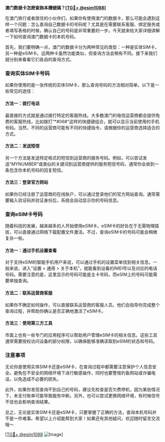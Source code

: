 **澳门数据卡怎麽查詢本機號碼？[[TG💪+ @esim1088](https://t.me/s/esim1088)]**

在澳门旅行或者居住的小伙伴们，如果你有使用澳门的数据卡，那么可能会遇到这样一个问题：怎么查询自己数据卡的号码呢？尤其是在需要联系客服、绑定服务或者填写表格的时候，确认自己的号码是非常重要的一步。今天就来给大家详细讲解一下如何查询澳门数据卡的本机号码。

首先，我们要明确一点，澳门的数据卡分为两种常见的类型：一种是实体SIM卡，另一种是eSIM卡。这两种卡虽然功能类似，但查询方法会稍有不同。接下来我们就分别来看看它们各自的查询方式。

### 查询实体SIM卡号码

如果你使用的是一张传统的实体SIM卡，那么查询号码的方法相对简单。以下是一些常见的途径：

#### 方法一：拨打电话
最直接的方式就是通过拨打特定的客服热线。大多数澳门的电信运营商都会提供免费的客服热线，比如拨打“*#06#”这样的快捷键组合，就可以显示当前使用的手机号码。当然，不同的运营商可能有不同的快捷指令，请根据你的运营商选择适合的方式。

#### 方法二：发送短信
另一个方法是发送特定格式的短信到运营商的服务号码。例如，可以尝试发送“MYNUMBER”或类似的关键词到运营商提供的服务短信号码，通常你会收到一条包含你本机号码的回复短信。

#### 方法三：登录官方网站
如果你已经注册了运营商的在线账户，可以通过登录他们的官方网站查询。通常需要输入验证码并验证身份后，系统会自动显示你的号码信息。

### 查询eSIM卡号码

随着科技的发展，越来越多的人开始使用eSIM卡。eSIM卡的好处在于无需物理插拔，可以直接通过网络下载配置文件激活。不过，查询eSIM卡的号码可能会稍微复杂一些。

#### 方法一：通过手机设置查看
对于支持eSIM的智能手机用户来说，可以通过手机的设置菜单找到相关信息。一般来说，进入“设置 > 通用 > 关于本机”，就能看到设备的IMEI号以及对应的电话号码。需要注意的是，这里显示的号码可能是主卡号码，而eSIM上的号码可能需要单独查询。

#### 方法二：联系运营商客服
如果你不确定如何操作，可以直接联系运营商的客服人员。他们会指导你完成整个查询过程，并帮助你确认是否正确地激活了eSIM卡。

#### 方法三：使用第三方工具
市面上也有一些专门的应用程序可以帮助用户管理eSIM卡的相关信息。这些工具通常需要授权访问设备的部分权限，以确保能够准确读取到eSIM的状态和号码。

### 注意事项

无论你是使用实体SIM卡还是eSIM卡，在查询过程中都需要注意保护个人信息安全。避免在不安全的网络环境下进行敏感操作，同时也要警惕钓鱼网站或诈骗电话，以免造成不必要的损失。

此外，如果你发现查询不到自己的号码，建议先检查是否欠费停机，因为某些情况下，未支付账单可能导致服务中断。另外，也可以尝试更换网络环境，有时候信号不佳也会影响查询结果。

总之，无论是实体SIM卡还是eSIM卡，只要掌握了正确的方法，查询本机号码并不是一件难事。希望以上介绍能帮到大家！如果还有其他疑问，欢迎随时留言交流哦～

[[TG💪+ @esim1088](https://t.me/s/esim1088) ![Image](https://i.postimg.cc/4NQfJmqS/Snipaste-2025-05-13-00-14-12.png)]